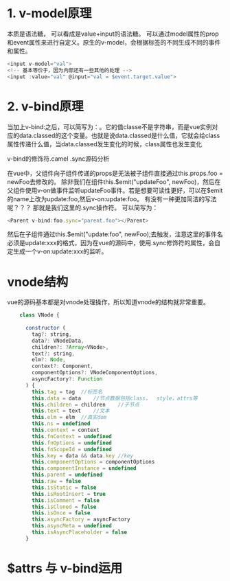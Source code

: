 # 1. v-model原理
本质是语法糖， 可以看成是value+input的语法糖。 可以通过model属性的prop和event属性来进行自定义。原生的v-model，会根据标签的不同生成不同的事件和属性。
```javascript
<input v-model="val">
<!-- 基本等价于，因为内部还有一些其他的处理 -->
<input :value="val" @input="val = $event.target.value">
```

# 2. v-bind原理
当加上v-bind:之后，可以简写为：。它的值classe不是字符串，而是vue实例对应的data.classed的这个变量。也就是说data.classed是什么值，它就会给class属性传递什么值，当data.classed发生变化的时候，class属性也发生变化

v-bind的修饰符.camel .sync源码分析

在vue中，父组件向子组件传递的props是无法被子组件直接通过this.props.foo = newFoo去修改的。
除非我们在组件this.$emit("updateFoo", newFoo)，然后在父组件使用v-on做事件监听updateFoo事件。若是想要可读性更好，可以在$emit的name上改为update:foo,然后v-on:update:foo。
有没有一种更加简洁的写法呢？？？
那就是我们这里的.sync操作符。
可以简写为：
```javascript
<Parent v-bind:foo.sync="parent.foo"></Parent>
```
然后在子组件通过this.$emit("update:foo", newFoo);去触发，注意这里的事件名必须是update:xxx的格式，因为在vue的源码中，使用.sync修饰符的属性，会自定生成一个v-on:update:xxx的监听。


# vnode结构

vue的源码基本都是对vnode处理操作，所以知道vnode的结构就非常重要。
```javascript
	class VNode {
	
	  constructor (
	    tag?: string,
	    data?: VNodeData,
	    children?: ?Array<VNode>,
	    text?: string,
	    elm?: Node,
	    context?: Component,
	    componentOptions?: VNodeComponentOptions,
	    asyncFactory?: Function
	  ) {
	    this.tag = tag	//标签名
	    this.data = data	//节点数据包括class，	style，attrs等
	    this.children = children	//子节点
	    this.text = text	//文本
	    this.elm = elm	//真实dom
	    this.ns = undefined
	    this.context = context
	    this.fnContext = undefined
	    this.fnOptions = undefined
	    this.fnScopeId = undefined
	    this.key = data && data.key	//key
	    this.componentOptions = componentOptions
	    this.componentInstance = undefined
	    this.parent = undefined
	    this.raw = false
	    this.isStatic = false
	    this.isRootInsert = true
	    this.isComment = false
	    this.isCloned = false
	    this.isOnce = false
	    this.asyncFactory = asyncFactory
	    this.asyncMeta = undefined
	    this.isAsyncPlaceholder = false
	  }
```


# $attrs 与 v-bind运用

